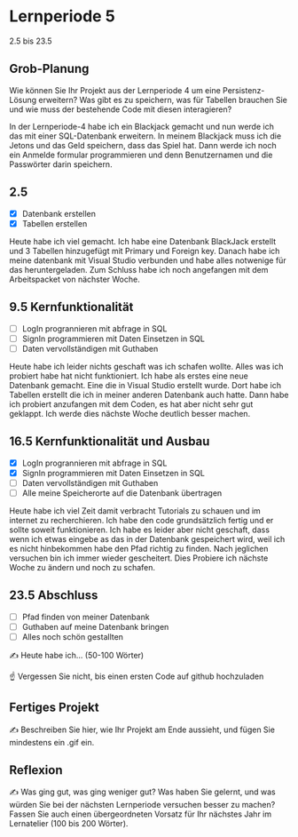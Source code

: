 # Lernperiode 5

2.5 bis 23.5

## Grob-Planung

Wie können Sie Ihr Projekt aus der Lernperiode 4 um eine Persistenz-Lösung erweitern? Was gibt es zu speichern, was für Tabellen brauchen Sie und wie muss der bestehende Code mit diesen interagieren?

In der Lernperiode-4 habe ich ein Blackjack gemacht und nun werde ich das mit einer SQL-Datenbank erweitern. In meinem Blackjack muss ich die Jetons und das Geld speichern, dass das Spiel hat. Dann werde ich noch ein Anmelde formular programmieren und denn Benutzernamen und die Passwörter darin speichern. 

## 2.5

- [x] Datenbank erstellen 
- [x] Tabellen erstellen

Heute habe ich viel gemacht. Ich habe eine Datenbank BlackJack erstellt und 3 Tabellen hinzugefügt mit Primary und Foreign key. Danach habe ich meine datenbank mit Visual Studio verbunden und habe alles notwenige für das heruntergeladen. Zum Schluss habe ich noch angefangen mit dem Arbeitspacket von nächster Woche.

## 9.5 Kernfunktionalität

- [ ] LogIn progrannieren mit abfrage in SQL
- [ ] SignIn programmieren mit Daten Einsetzen in SQL
- [ ] Daten vervollständigen mit Guthaben

Heute habe ich leider nichts geschaft was ich schafen wollte. Alles was ich probiert habe hat nicht funktioniert. Ich habe als erstes eine neue Datenbank gemacht. Eine die in Visual Studio erstellt wurde. Dort habe ich Tabellen erstellt die ich in meiner anderen Datenbank auch hatte. Dann habe ich probiert anzufangen mit dem Coden, es hat aber nicht sehr gut geklappt. Ich werde dies nächste Woche deutlich besser machen.



## 16.5 Kernfunktionalität und Ausbau

- [x] LogIn progrannieren mit abfrage in SQL
- [x] SignIn programmieren mit Daten Einsetzen in SQL
- [ ] Daten vervollständigen mit Guthaben
- [ ] Alle meine Speicherorte auf die Datenbank übertragen

Heute habe ich viel Zeit damit verbracht Tutorials zu schauen und im internet zu recherchieren. Ich habe den code grundsätzlich fertig und er sollte soweit funktionieren. Ich habe es leider aber nicht geschaft, dass wenn ich etwas eingebe as das in der Datenbank gespeichert wird, weil ich es nicht hinbekommen habe den Pfad richtig zu finden. Nach jeglichen versuchen bin ich immer wieder gescheitert. Dies Probiere ich nächste Woche zu ändern und noch zu schafen.

## 23.5 Abschluss

- [ ] Pfad finden von meiner Datenbank
- [ ] Guthaben auf meine Datenbank bringen
- [ ] Alles noch schön gestallten
      
✍️ Heute habe ich... (50-100 Wörter)

☝️ Vergessen Sie nicht, bis einen ersten Code auf github hochzuladen

## Fertiges Projekt

✍️ Beschreiben Sie hier, wie Ihr Projekt am Ende aussieht, und fügen Sie mindestens ein .gif ein.

## Reflexion

✍️ Was ging gut, was ging weniger gut? Was haben Sie gelernt, und was würden Sie bei der nächsten Lernperiode versuchen besser zu machen? Fassen Sie auch einen übergeordneten Vorsatz für Ihr nächstes Jahr im Lernatelier (100 bis 200 Wörter).
